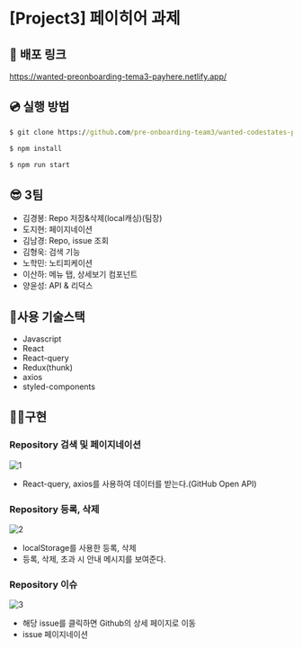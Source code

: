 # [Project3] 페이히어 과제

## 🚀 배포 링크

https://wanted-preonboarding-tema3-payhere.netlify.app/

## 💿 실행 방법

```cmd
$ git clone https://github.com/pre-onboarding-team3/wanted-codestates-project-3-7.git

$ npm install

$ npm run start
```

## 😎 3팀

- 김경봉: Repo 저장&삭제(local캐싱)(팀장)
- 도지현: 페이지네이션
- 김남경: Repo, issue 조회
- 김형욱: 검색 기능
- 노학민: 노티피케이션
- 이산하: 메뉴 탭, 상세보기 컴포넌트
- 양윤성: API & 리덕스

## 🎇사용 기술스택

- Javascript
- React
- React-query
- Redux(thunk)
- axios
- styled-components

## 👩‍💻구현

### Repository 검색 및 페이지네이션

![1](https://user-images.githubusercontent.com/62285862/158803786-08652607-b42f-49a6-bb53-40c492c8009f.gif)

- React-query, axios를 사용하여 데이터를 받는다.(GitHub Open API)

### Repository 등록, 삭제

![2](https://user-images.githubusercontent.com/62285862/158803938-ebb8b2ac-e188-4ea5-8bd2-88a8a5b4f607.gif)

- localStorage를 사용한 등록, 삭제
- 등록, 삭제, 초과 시 안내 메시지를 보여준다.

### Repository 이슈

![3](https://user-images.githubusercontent.com/62285862/158803977-079354fe-cef8-48f0-b087-5f63e0d1a3fe.gif)

- 해당 issue를 클릭하면 Github의 상세 페이지로 이동
- issue 페이지네이션
